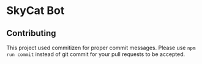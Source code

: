 # SkyCat Bot

## Contributing

This project used commitizen for proper commit messages. Please use `npm run commit` instead of git commit for your pull requests to be accepted.

